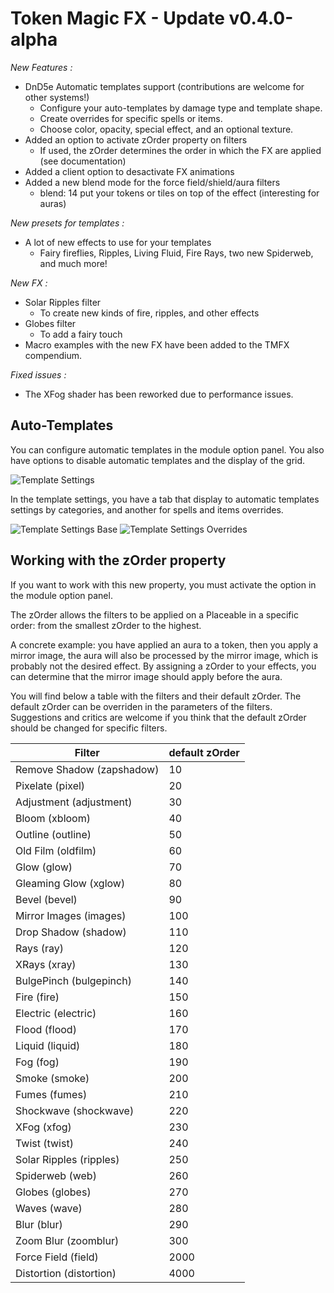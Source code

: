 # Token Magic FX - Update v0.4.0-alpha

*New Features :*
- DnD5e Automatic templates support (contributions are welcome for other systems!)
    - Configure your auto-templates by damage type and template shape.
    - Create overrides for specific spells or items.
    - Choose color, opacity, special effect, and an optional texture.
- Added an option to activate zOrder property on filters
    - If used, the zOrder determines the order in which the FX are applied (see documentation)
- Added a client option to desactivate FX animations
- Added a new blend mode for the force field/shield/aura filters
    - blend: 14 put your tokens or tiles on top of the effect (interesting for auras)

*New presets for templates :*
- A lot of new effects to use for your templates
    - Fairy fireflies, Ripples, Living Fluid, Fire Rays, two new Spiderweb, and much more!

*New FX :*
- Solar Ripples filter
    - To create new kinds of fire, ripples, and other effects
- Globes filter
    - To add a fairy touch
- Macro examples with the new FX have been added to the TMFX compendium.
 
*Fixed issues :*
- The XFog shader has been reworked due to performance issues.

## Auto-Templates

You can configure automatic templates in the module option panel. You also have options to disable automatic templates and the display of the grid.

![Template Settings](../../images/template-settings.png)

In the template settings, you have a tab that display to automatic templates settings by categories, and another for spells and items overrides.

![Template Settings Base](../../images/template-settings-base.png)
![Template Settings Overrides](../../images/template-settings-overrides.png)

## Working with the zOrder property

If you want to work with this new property, you must activate the option in the module option panel.

The zOrder allows the filters to be applied on a Placeable in a specific order: from the smallest zOrder to the highest.

A concrete example: you have applied an aura to a token, then you apply a mirror image, the aura will also be processed by the mirror image, which is probably not the desired effect. By assigning a zOrder to your effects, you can determine that the mirror image should apply before the aura.

You will find below a table with the filters and their default zOrder. The default zOrder can be overriden in the parameters of the filters. Suggestions and critics are welcome if you think that the default zOrder should be changed for specific filters.

| Filter  | default zOrder |
|---|---|
| Remove Shadow (zapshadow) | 10 |
| Pixelate (pixel) | 20  |
| Adjustment (adjustment) | 30 |
| Bloom (xbloom)  | 40  |
| Outline (outline) | 50 |
| Old Film (oldfilm) | 60 |
| Glow (glow) | 70 |
| Gleaming Glow (xglow) | 80  |
| Bevel (bevel) | 90  |
| Mirror Images (images)  | 100  |
| Drop Shadow (shadow) | 110 |
| Rays (ray) | 120  |
| XRays (xray) | 130 |
| BulgePinch (bulgepinch) | 140  |
| Fire (fire) | 150  |
| Electric (electric) | 160  |
| Flood (flood) | 170  |
| Liquid (liquid) | 180  |
| Fog (fog) | 190  |
| Smoke (smoke) | 200  |
| Fumes (fumes) | 210  |
| Shockwave (shockwave) | 220  |
| XFog (xfog) | 230  |
| Twist (twist) | 240  |
| Solar Ripples (ripples) | 250 |
| Spiderweb (web) | 260  |
| Globes (globes) | 270  |
| Waves  (wave) | 280  |
| Blur (blur) | 290  |
| Zoom Blur (zoomblur) | 300  |
| Force Field (field) | 2000  |
| Distortion (distortion) | 4000  |